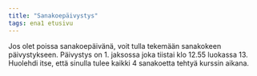```yaml
---
title: "Sanakoepäivystys"
tags: ena1 etusivu
---
```


Jos olet poissa sanakoepäivänä, voit tulla tekemään sanakokeen päivystykseen. Päivystys on 1. jaksossa joka tiistai klo 12.55 luokassa 13. Huolehdi itse, että sinulla tulee kaikki 4 sanakoetta tehtyä kurssin aikana.
